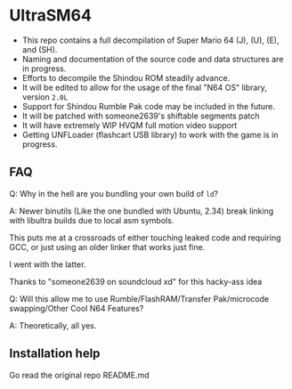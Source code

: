 # UltraSM64

- This repo contains a full decompilation of Super Mario 64 (J), (U), (E), and (SH).
- Naming and documentation of the source code and data structures are in progress.
- Efforts to decompile the Shindou ROM steadily advance.
- It will be edited to allow for the usage of the final "N64 OS" library, version ``2.0L``
- Support for Shindou Rumble Pak code may be included in the future.
- It will be patched with someone2639's shiftable segments patch
- It will have extremely WIP HVQM full motion video support
- Getting UNFLoader (flashcart USB library) to work with the game is in progress.

## FAQ

Q: Why in the hell are you bundling your own build of ``ld``?

A: Newer binutils (Like the one bundled with Ubuntu, 2.34) break linking with libultra builds due to local asm symbols.

This puts me at a crossroads of either touching leaked code and requiring GCC, or just using an older linker that works just fine.

I went with the latter.

Thanks to "someone2639 on soundcloud xd" for this hacky-ass idea

Q: Will this allow me to use Rumble/FlashRAM/Transfer Pak/microcode swapping/Other Cool N64 Features?

A: Theoretically, all yes.

## Installation help


Go read the original repo README.md
